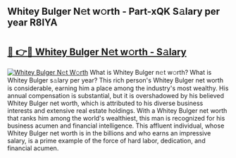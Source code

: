 ## Whitey Bulger N𝚎t w𝚘rth - Part-xQK S𝚊lary per year R8IYA

# <h2><a href="http://gc26qpw.nevu.top/?p=Whitey+Bulger">🔗 👉🔴 Whitey Bulger N𝚎t w𝚘rth - S𝚊lary</a></h2>

[![Whitey Bulger N𝚎t W𝚘rth](https://i.imgur.com/Oavwk0R.jpeg)](http://gc26qpw.nevu.top/?p=Whitey+Bulger)
What is Whitey Bulger n𝚎t w𝚘rth? What is Whitey Bulger s𝚊lary per year?
This rich person's Whitey Bulger net worth is considerable, earning him a place among the industry's most wealthy. His annual compensation is substantial, but it is overshadowed by his believed Whitey Bulger net worth, which is attributed to his diverse business interests and extensive real estate holdings. With a Whitey Bulger net worth that ranks him among the world's wealthiest, this man is recognized for his business acumen and financial intelligence. This affluent individual, whose Whitey Bulger net worth is in the billions and who earns an impressive salary, is a prime example of the force of hard labor, dedication, and financial acumen.
